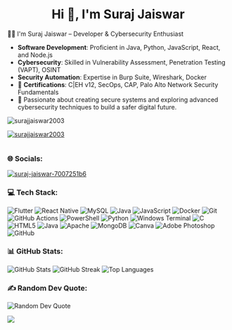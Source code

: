 <h1 align="center">Hi 👋, I'm Suraj Jaiswar</h1>
     👨‍💻 I'm Suraj Jaiswar – Developer & Cybersecurity Enthusiast

- **Software Development**: Proficient in Java, Python, JavaScript, React, and Node.js  
- **Cybersecurity**: Skilled in Vulnerability Assessment, Penetration Testing (VAPT), OSINT  
- **Security Automation**: Expertise in Burp Suite, Wireshark, Docker  
- 🚀 **Certifications**: C|EH v12, SecOps, CAP, Palo Alto Network Security Fundamentals  
- 🔐 Passionate about creating secure systems and exploring advanced cybersecurity techniques to build a safer digital future.


<p align="left"> <img src="https://komarev.com/ghpvc/?username=surajjaiswar2003&label=Profile%20views&color=0e75b6&style=flat" alt="surajjaiswar2003" /> </p>

<p align="left"> <a href="https://github.com/ryo-ma/github-profile-trophy"><img src="https://github-profile-trophy.vercel.app/?username=surajjaiswar2003" alt="surajjaiswar2003" /></a> </p>

<p align="left"> <a href="https://twitter.com/" target="blank"><img src="https://img.shields.io/twitter/follow/?logo=twitter&style=for-the-badge" alt="" /></a> </p>



<h3 align="left">🌐 Socials:</h3>
<p align="left">
<a href="https://linkedin.com/in/suraj-jaiswar-7007251b6" target="blank"><img align="center" src="https://img.shields.io/badge/LinkedIn-%230077B5.svg?logo=linkedin&logoColor=white" alt="suraj-jaiswar-7007251b6" /></a>
</p>

<h3 align="left">💻 Tech Stack:</h3>
<p align="left">
<img src="https://img.shields.io/badge/Flutter-%2302569B.svg?style=for-the-badge&logo=Flutter&logoColor=white" alt="Flutter"/>
<img src="https://img.shields.io/badge/React_Native-%2320232a.svg?style=for-the-badge&logo=react&logoColor=%2361DAFB" alt="React Native"/>
<img src="https://img.shields.io/badge/mysql-4479A1.svg?style=for-the-badge&logo=mysql&logoColor=white" alt="MySQL"/>
<img src="https://img.shields.io/badge/java-%23ED8B00.svg?style=for-the-badge&logo=openjdk&logoColor=white" alt="Java"/>
<img src="https://img.shields.io/badge/javascript-%23323330.svg?style=for-the-badge&logo=javascript&logoColor=%23F7DF1E" alt="JavaScript"/>
<img src="https://img.shields.io/badge/docker-%230db7ed.svg?style=for-the-badge&logo=docker&logoColor=white" alt="Docker"/>
<img src="https://img.shields.io/badge/git-%23F05033.svg?style=for-the-badge&logo=git&logoColor=white" alt="Git"/>
<img src="https://img.shields.io/badge/github-actions-%232671E5.svg?style=for-the-badge&logo=githubactions&logoColor=white" alt="GitHub Actions"/>
<img src="https://img.shields.io/badge/PowerShell-%235391FE.svg?style=for-the-badge&logo=powershell&logoColor=white" alt="PowerShell"/>
<img src="https://img.shields.io/badge/python-3670A0.svg?style=for-the-badge&logo=python&logoColor=ffdd54" alt="Python"/>
<img src="https://img.shields.io/badge/Windows%20Terminal-%234D4D4D.svg?style=for-the-badge&logo=windows-terminal&logoColor=white" alt="Windows Terminal"/>
<img src="https://img.shields.io/badge/c-%2300599C.svg?style=for-the-badge&logo=c&logoColor=white" alt="C"/>
<img src="https://img.shields.io/badge/html5-%23E34F26.svg?style=for-the-badge&logo=html5&logoColor=white" alt="HTML5"/>
<img src="https://img.shields.io/badge/java-%23ED8B00.svg?style=for-the-badge&logo=openjdk&logoColor=white" alt="Java"/>
<img src="https://img.shields.io/badge/apache-%23D42029.svg?style=for-the-badge&logo=apache&logoColor=white" alt="Apache"/>
<img src="https://img.shields.io/badge/MongoDB-%234ea94b.svg?style=for-the-badge&logo=mongodb&logoColor=white" alt="MongoDB"/>
<img src="https://img.shields.io/badge/Canva-%2300C4CC.svg?style=for-the-badge&logo=Canva&logoColor=white" alt="Canva"/>
<img src="https://img.shields.io/badge/adobe%20photoshop-%2331A8FF.svg?style=for-the-badge&logo=adobe%20photoshop&logoColor=white" alt="Adobe Photoshop"/>
<img src="https://img.shields.io/badge/github-%23121011.svg?style=for-the-badge&logo=github&logoColor=white" alt="GitHub"/>
</p>

<h3 align="left">📊 GitHub Stats:</h3>
<p align="left">
<img src="https://github-readme-stats.vercel.app/api?username=surajjaiswar2003&show_icons=true&theme=dark&count_private=true" alt="GitHub Stats"/>
<img src="https://github-readme-streak-stats.herokuapp.com/?user=surajjaiswar2003&theme=dark" alt="GitHub Streak"/>
<img src="https://github-readme-stats.vercel.app/api/top-langs/?username=surajjaiswar2003&layout=compact&theme=dark" alt="Top Languages"/>
</p>

<h3 align="left">✍️ Random Dev Quote:</h3>
<p align="left">
<img src="https://quotes-github-readme.vercel.app/api?type=horizontal&theme=radical" alt="Random Dev Quote"/>
</p>

[![](https://visitcount.itsvg.in/api?id=surajjaiswar2003&icon=0&color=0)](https://visitcount.itsvg.in)

<!-- Proudly created with GPRM (https://gprm.itsvg.in) -->

